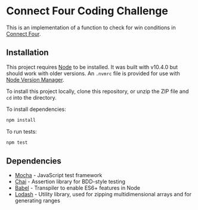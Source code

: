 # Connect Four Coding Challenge

This is an implementation of a function to check for win conditions in [Connect Four](https://en.wikipedia.org/wiki/Connect_Four).

## Installation

This project requires [Node](https://nodejs.org/en/) to be installed. It was built with v10.4.0 but should work with older versions. An `.nvmrc` file is provided for use with [Node Version Manager](https://github.com/creationix/nvm).

To install this project locally, clone this repository, or unzip the ZIP file and `cd` into the directory.

To install dependencies:

```bash
npm install
```

To run tests:

```bash
npm test
```

## Dependencies

- [Mocha](https://mochajs.org/) - JavaScript test framework
- [Chai](https://www.chaijs.com/) - Assertion library for BDD-style testing
- [Babel](https://babeljs.io/) - Transpiler to enable ES6+ features in Node
- [Lodash](https://lodash.com/) - Utility library, used for zipping multidimensional arrays and for generating ranges
